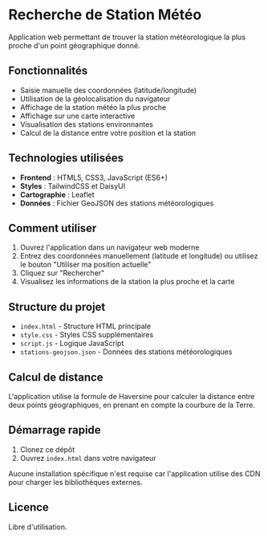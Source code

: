 # Recherche de Station Météo

Application web permettant de trouver la station météorologique la plus proche d'un point géographique donné.

## Fonctionnalités

- Saisie manuelle des coordonnées (latitude/longitude)
- Utilisation de la géolocalisation du navigateur
- Affichage de la station météo la plus proche
- Affichage sur une carte interactive
- Visualisation des stations environnantes
- Calcul de la distance entre votre position et la station

## Technologies utilisées

- **Frontend** : HTML5, CSS3, JavaScript (ES6+)
- **Styles** : TailwindCSS et DaisyUI
- **Cartographie** : Leaflet
- **Données** : Fichier GeoJSON des stations météorologiques

## Comment utiliser

1. Ouvrez l'application dans un navigateur web moderne
2. Entrez des coordonnées manuellement (latitude et longitude) ou utilisez le bouton "Utiliser ma position actuelle"
3. Cliquez sur "Rechercher"
4. Visualisez les informations de la station la plus proche et la carte

## Structure du projet

- `index.html` - Structure HTML principale
- `style.css` - Styles CSS supplémentaires
- `script.js` - Logique JavaScript 
- `stations-geojson.json` - Données des stations météorologiques

## Calcul de distance

L'application utilise la formule de Haversine pour calculer la distance entre deux points géographiques, en prenant en compte la courbure de la Terre.

## Démarrage rapide

1. Clonez ce dépôt
2. Ouvrez `index.html` dans votre navigateur

Aucune installation spécifique n'est requise car l'application utilise des CDN pour charger les bibliothèques externes.

## Licence

Libre d'utilisation. 